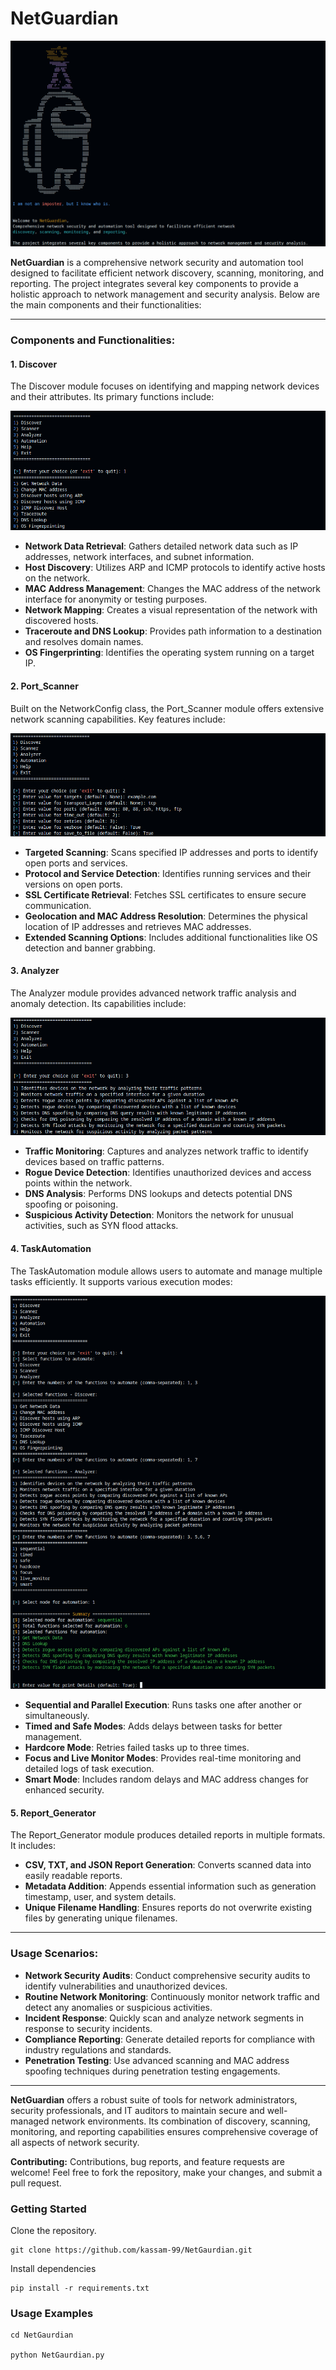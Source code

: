 # **NetGuardian**

![MainScreenshot](README_Screenshots/Screenshot1.png)

**NetGuardian** is a comprehensive network security and automation tool designed to facilitate efficient network discovery, scanning, monitoring, and reporting. The project integrates several key components to provide a holistic approach to network management and security analysis. Below are the main components and their functionalities:

---

### Components and Functionalities:

#### 1. **Discover**
The Discover module focuses on identifying and mapping network devices and their attributes. Its primary functions include:

![SScreenshot](README_Screenshots/Screenshot2.png)

- **Network Data Retrieval**: Gathers detailed network data such as IP addresses, network interfaces, and subnet information.
- **Host Discovery**: Utilizes ARP and ICMP protocols to identify active hosts on the network.
- **MAC Address Management**: Changes the MAC address of the network interface for anonymity or testing purposes.
- **Network Mapping**: Creates a visual representation of the network with discovered hosts.
- **Traceroute and DNS Lookup**: Provides path information to a destination and resolves domain names.
- **OS Fingerprinting**: Identifies the operating system running on a target IP.

#### 2. **Port_Scanner**
Built on the NetworkConfig class, the Port_Scanner module offers extensive network scanning capabilities. Key features include:

![SScreenshot](README_Screenshots/Screenshot4.png)

- **Targeted Scanning**: Scans specified IP addresses and ports to identify open ports and services.
- **Protocol and Service Detection**: Identifies running services and their versions on open ports.
- **SSL Certificate Retrieval**: Fetches SSL certificates to ensure secure communication.
- **Geolocation and MAC Address Resolution**: Determines the physical location of IP addresses and retrieves MAC addresses.
- **Extended Scanning Options**: Includes additional functionalities like OS detection and banner grabbing.

#### 3. **Analyzer**
The Analyzer module provides advanced network traffic analysis and anomaly detection. Its capabilities include:

![SScreenshot](README_Screenshots/Screenshot3.png)

- **Traffic Monitoring**: Captures and analyzes network traffic to identify devices based on traffic patterns.
- **Rogue Device Detection**: Identifies unauthorized devices and access points within the network.
- **DNS Analysis**: Performs DNS lookups and detects potential DNS spoofing or poisoning.
- **Suspicious Activity Detection**: Monitors the network for unusual activities, such as SYN flood attacks.

#### 4. **TaskAutomation**
The TaskAutomation module allows users to automate and manage multiple tasks efficiently. It supports various execution modes:

![SScreenshot](README_Screenshots/Screenshot5.png)

- **Sequential and Parallel Execution**: Runs tasks one after another or simultaneously.
- **Timed and Safe Modes**: Adds delays between tasks for better management.
- **Hardcore Mode**: Retries failed tasks up to three times.
- **Focus and Live Monitor Modes**: Provides real-time monitoring and detailed logs of task execution.
- **Smart Mode**: Includes random delays and MAC address changes for enhanced security.

#### 5. **Report_Generator**
The Report_Generator module produces detailed reports in multiple formats. It includes:

- **CSV, TXT, and JSON Report Generation**: Converts scanned data into easily readable reports.
- **Metadata Addition**: Appends essential information such as generation timestamp, user, and system details.
- **Unique Filename Handling**: Ensures reports do not overwrite existing files by generating unique filenames.

---

### Usage Scenarios:

- **Network Security Audits**: Conduct comprehensive security audits to identify vulnerabilities and unauthorized devices.
- **Routine Network Monitoring**: Continuously monitor network traffic and detect any anomalies or suspicious activities.
- **Incident Response**: Quickly scan and analyze network segments in response to security incidents.
- **Compliance Reporting**: Generate detailed reports for compliance with industry regulations and standards.
- **Penetration Testing**: Use advanced scanning and MAC address spoofing techniques during penetration testing engagements.

---

**NetGuardian** offers a robust suite of tools for network administrators, security professionals, and IT auditors to maintain secure and well-managed network environments. Its combination of discovery, scanning, monitoring, and reporting capabilities ensures comprehensive coverage of all aspects of network security.

**Contributing:**
Contributions, bug reports, and feature requests are welcome! Feel free to fork the repository, make your changes, and submit a pull request.


### Getting Started

Clone the repository.
    
    git clone https://github.com/kassam-99/NetGaurdian.git


Install dependencies

    pip install -r requirements.txt


### Usage Examples


    cd NetGaurdian

    python NetGaurdian.py







